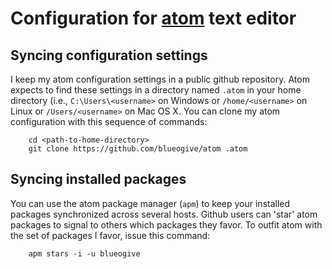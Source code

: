 # Configuration for [atom](https://atom.io) text editor

## Syncing configuration settings

I keep my atom configuration settings in a public github repository. Atom
expects to find these settings in a directory named `.atom` in your home
directory (i.e., `C:\Users\<username>` on Windows or `/home/<username>` on
Linux or `/Users/<username>` on Mac OS X. You can clone my atom configuration
with this sequence of commands:

```
    cd <path-to-home-directory>
    git clone https://github.com/blueogive/atom .atom
```

## Syncing installed packages

You can use the atom package manager (`apm`) to keep your installed packages
synchronized across several hosts. Github users can 'star' atom packages to
signal to others which packages they favor. To outfit atom with the set of
packages I favor, issue this command:

```
    apm stars -i -u blueogive
```
